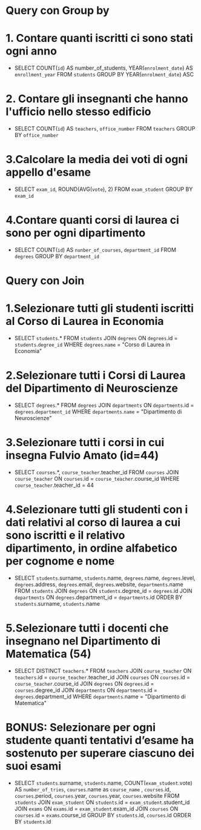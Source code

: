 # Query con Group by

# 1. Contare quanti iscritti ci sono stati ogni anno

 - SELECT COUNT(`id`) AS number_of_students, YEAR(`enrolment_date`) AS `enrollment_year` FROM `students` GROUP BY YEAR(`enrolment_date`) ASC

# 2. Contare gli insegnanti che hanno l'ufficio nello stesso edificio

- SELECT COUNT(`id`) AS `teachers`, `office_number` FROM `teachers` GROUP BY `office_number`

# 3.Calcolare la media dei voti di ogni appello d'esame

- SELECT `exam_id`, ROUND(AVG(`vote`), 2) FROM `exam_student` GROUP BY `exam_id`

# 4.Contare quanti corsi di laurea ci sono per ogni dipartimento

- SELECT COUNT(`id`) AS `nunber_of_courses`, `department_id` FROM `degrees` GROUP BY `department_id`


# Query con Join

# 1.Selezionare tutti gli studenti iscritti al Corso di Laurea in Economia

- SELECT `students`.* FROM `students` JOIN `degrees` ON `degrees`.id = `students`.`degree_id` WHERE `degrees`.`name` = "Corso di Laurea in Economia"
# 2.Selezionare tutti i Corsi di Laurea del Dipartimento di Neuroscienze

- SELECT `degrees`.* FROM `degrees` JOIN `departments` ON `departments`.id = `degrees`.`department_id` WHERE `departments`.`name` = "Dipartimento di Neuroscienze"

# 3.Selezionare tutti i corsi in cui insegna Fulvio Amato (id=44)

- SELECT `courses`.*, `course_teacher`.teacher_id FROM `courses` JOIN `course_teacher` ON `courses`.id = `course_teacher`.course_id WHERE `course_teacher`.teacher_id = 44

# 4.Selezionare tutti gli studenti con i dati relativi al corso di laurea a cui sono iscritti e il relativo dipartimento, in ordine alfabetico per cognome e nome

- SELECT `students`.surname, `students`.name, `degrees`.name, `degrees`.level, `degrees`.address, `degrees`.email, `degrees`.website, `departments`.name FROM `students` JOIN `degrees` ON `students`.degree_id = `degrees`.id JOIN `departments` ON `degrees`.department_id = `departments`.id ORDER BY `students`.surname, `students`.name

# 5.Selezionare tutti i docenti che insegnano nel Dipartimento di Matematica (54)

- SELECT DISTINCT `teachers`.* FROM `teachers` JOIN `course_teacher` ON `teachers`.id = `course_teacher`.teacher_id JOIN `courses` ON `courses`.id = `course_teacher`.course_id JOIN `degrees` ON `degrees`.id = `courses`.degree_id JOIN `departments` ON `departments`.id = `degrees`.department_id WHERE `departments`.name = "Dipartimento di Matematica"

# BONUS: Selezionare per ogni studente quanti tentativi d’esame ha sostenuto per superare ciascuno dei suoi esami

- SELECT `students`.surname, `students`.name, COUNT(`exam_student`.vote) AS `number_of_tries`, `courses`.name as `course_name` , `courses`.id, `courses`.period, `courses`.year, `courses`.year, `courses`.website FROM `students` JOIN `exam_student` ON `students`.id = `exam_student`.student_id JOIN `exams` ON `exams`.id = `exam_student`.exam_id JOIN `courses` ON `courses`.id = `exams`.course_id GROUP BY `students`.id, `courses`.id ORDER BY `students`.id


